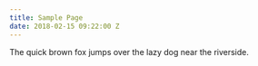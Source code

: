 ```yaml
---
title: Sample Page
date: 2018-02-15 09:22:00 Z
---
```


The quick brown fox jumps over the lazy dog near the riverside.